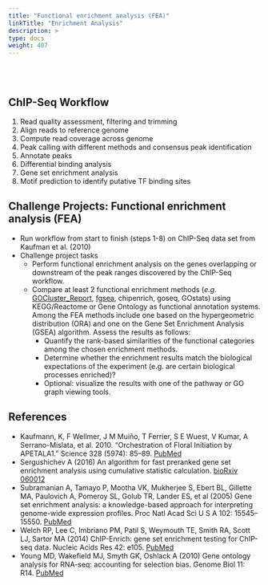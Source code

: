 ```yaml
---
title: "Functional enrichment analysis (FEA)"
linkTitle: "Enrichment Analysis"
description: >
type: docs
weight: 407
---
```


<br></br>

## ChIP-Seq Workflow  

1. Read quality assessment, filtering and trimming
2. Align reads to reference genome
3. Compute read coverage across genome
4. Peak calling with different methods and consensus peak identification
5. Annotate peaks
6. Differential binding analysis
7. Gene set enrichment analysis
8. Motif prediction to identify putative TF binding sites

## Challenge Projects: Functional enrichment analysis (FEA)

+ Run workflow from start to finish (steps 1-8) on ChIP-Seq data set from Kaufman et al. (2010)
+ Challenge project tasks
    + Perform functional enrichment analysis on the genes overlapping or downstream of the peak ranges discovered by the ChIP-Seq workflow.   
    + Compare at least 2 functional enrichment methods (_e.g._ [GOCluster_Report](http://bioconductor.org/packages/devel/bioc/html/systemPipeR.html), [fgsea](https://bioconductor.org/packages/3.12/bioc/html/fgsea.html), chipenrich, goseq, GOstats) using KEGG/Reactome or Gene Ontology as functional annotation systems. Among the FEA methods include one based on  the hypergeometric distribution (ORA) and one on the Gene Set Enrichment Analysis (GSEA) algorithm. Assess the results as follows:
        + Quantify the rank-based similarities of the functional categories among the chosen enrichment methods.
        + Determine whether the enrichment results match the biological expectations of the experiment (e.g. are certain biological processes enriched)?
        + Optional: visualize the results with one of the pathway or GO graph viewing tools. 

## References

+ Kaufmann, K, F Wellmer, J M Muiño, T Ferrier, S E Wuest, V Kumar, A Serrano-Mislata, et al. 2010. “Orchestration of Floral Initiation by APETALA1.” Science 328 (5974): 85–89. [PubMed](https://pubmed.ncbi.nlm.nih.gov/20360106/)
+ Sergushichev A (2016) An algorithm for fast preranked gene set enrichment analysis using cumulative statistic calculation. [bioRxiv 060012](https://www.biorxiv.org/content/10.1101/060012v3)
+ Subramanian A, Tamayo P, Mootha VK, Mukherjee S, Ebert BL, Gillette MA, Paulovich A, Pomeroy SL, Golub TR, Lander ES, et al (2005) Gene set enrichment analysis: a knowledge-based approach for interpreting genome-wide expression profiles. Proc Natl Acad Sci U S A 102: 15545–15550. [PubMed](https://pubmed.ncbi.nlm.nih.gov/16199517/)
+ Welch RP, Lee C, Imbriano PM, Patil S, Weymouth TE, Smith RA, Scott LJ, Sartor MA (2014) ChIP-Enrich: gene set enrichment testing for ChIP-seq data. Nucleic Acids Res 42: e105. [PubMed](https://pubmed.ncbi.nlm.nih.gov/24878920/)
+ Young MD, Wakefield MJ, Smyth GK, Oshlack A (2010) Gene ontology analysis for RNA-seq: accounting for selection bias. Genome Biol 11: R14. [PubMed](https://pubmed.ncbi.nlm.nih.gov/20132535/)



